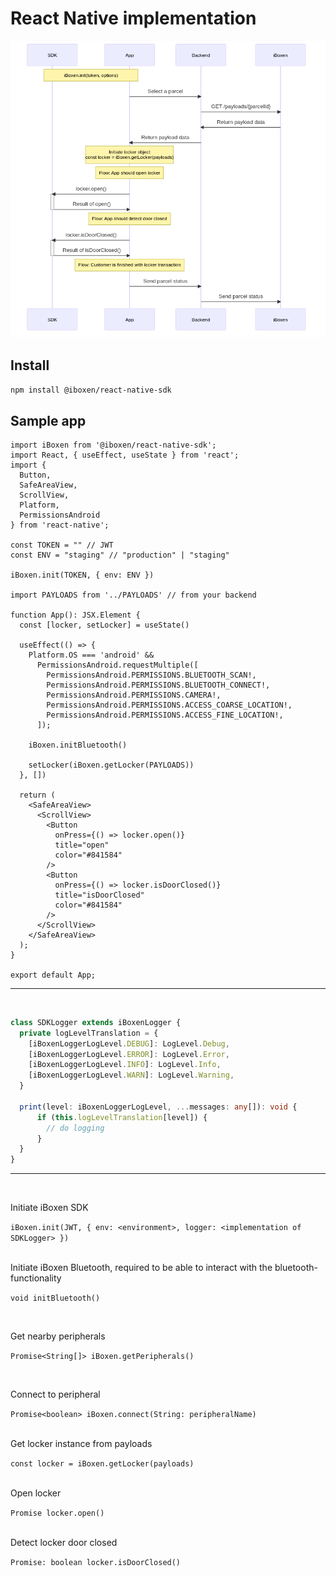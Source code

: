 # React Native implementation

![open locker flow](./open-locker-flow.png "flow")

## Install 

`npm install @iboxen/react-native-sdk`

## Sample app

```tsx
import iBoxen from '@iboxen/react-native-sdk';
import React, { useEffect, useState } from 'react';
import {
  Button,
  SafeAreaView,
  ScrollView,
  Platform,
  PermissionsAndroid
} from 'react-native';

const TOKEN = "" // JWT
const ENV = "staging" // "production" | "staging"

iBoxen.init(TOKEN, { env: ENV })

import PAYLOADS from '../PAYLOADS' // from your backend

function App(): JSX.Element {
  const [locker, setLocker] = useState()

  useEffect(() => {
    Platform.OS === 'android' &&
      PermissionsAndroid.requestMultiple([
        PermissionsAndroid.PERMISSIONS.BLUETOOTH_SCAN!,
        PermissionsAndroid.PERMISSIONS.BLUETOOTH_CONNECT!,
        PermissionsAndroid.PERMISSIONS.CAMERA!,
        PermissionsAndroid.PERMISSIONS.ACCESS_COARSE_LOCATION!,
        PermissionsAndroid.PERMISSIONS.ACCESS_FINE_LOCATION!,
      ]);

    iBoxen.initBluetooth()

    setLocker(iBoxen.getLocker(PAYLOADS))
  }, [])

  return (
    <SafeAreaView>
      <ScrollView>
        <Button
          onPress={() => locker.open()}
          title="open"
          color="#841584"
        />
        <Button
          onPress={() => locker.isDoorClosed()}
          title="isDoorClosed"
          color="#841584"
        />
      </ScrollView>
    </SafeAreaView>
  );
}

export default App;

```
---
&nbsp;

```ts
class SDKLogger extends iBoxenLogger {
  private logLevelTranslation = {
    [iBoxenLoggerLogLevel.DEBUG]: LogLevel.Debug,
    [iBoxenLoggerLogLevel.ERROR]: LogLevel.Error,
    [iBoxenLoggerLogLevel.INFO]: LogLevel.Info,
    [iBoxenLoggerLogLevel.WARN]: LogLevel.Warning,
  }

  print(level: iBoxenLoggerLogLevel, ...messages: any[]): void {
      if (this.logLevelTranslation[level]) {
        // do logging
      }
  }
}
```

---
&nbsp;

Initiate iBoxen SDK

`iBoxen.init(JWT, { env: <environment>, logger: <implementation of SDKLogger> })`

<br/>
Initiate iBoxen Bluetooth, required to be able to interact with the bluetooth-functionality

`void initBluetooth()`

<br/>

Get nearby peripherals

`Promise<String[]> iBoxen.getPeripherals()`

<br/>

Connect to peripheral

`Promise<boolean> iBoxen.connect(String: peripheralName)`

<br/>
Get locker instance from payloads

`const locker = iBoxen.getLocker(payloads)`

<br/>
Open locker

`Promise locker.open()`

<br/>
Detect locker door closed

`Promise: boolean locker.isDoorClosed()`
